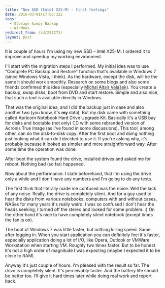 ```yaml
---
title: "New SSD (Intel X25-M) - first feelings"
date: 2010-03-01T17:05:32Z
tags:
  - Storage &amp; Backup
  - Windows
redirect_from: /id/231271/
layout: post
---
```

It is couple of hours I'm using my new SSD – Intel X25-M. I ordered it to improve and speedup my working environment.

I'll start with the migration steps I performed. My initial idea was to use "Complete PC Backup and Restore" function that's available in Windows 7 (since Windows Vista, I think). As the hardware, except the disk, will be the same it should work smoothly. Research on some blogs and also some friends confirmed this idea (especially  [Michal Altair Valášek][1]). You create a backup, swap disks, boot from DVD and start restore. Simple and also nice, that such a tool is available directly in Windows.

That was the original idea, and I did the backup just in case and also another two (you know, it's **my** data). But my disk came with something called Apricorn Notebook Hard Drive Upgrade Kit. Basically it's a USB bay for disks and bootable (not only) CD with some rebranded version of Acronis True Image (as I've found in some discussions). This tool, among other, can do the disk-to-disk copy.  After the first boot and doing nothing just looking what it can do I decided to use it. If you're asking why, it's probably because it looked as simpler and more straightforward way. After some time the operation was done.

After boot the system found the drive, installed drives and asked me for reboot. Nothing bad (so far) happened.

Now about the performance. I state beforehand, that I'm using the drive only a while and I don't have any numbers and I'm going to do any tests.

The first think that literally made me confused was the noise. Well the lack of any noise. Really, the drive is completely silent. And for a guy used to hear the disks from various notebooks, computers with and without cases, NASes for many years it's really weird. I was so confused I don't hear the heads seeking, I turned off the stereo and looked for some problem. :) On the other hand it's nice to have completely silent notebook (except times the fan is on).

The boot of Windows 7 was little faster, but nothing killing speed. Same after logging in. When you start application you can definitely feel it's faster, especially application doing a lot of I/O, like Opera, Outlook or VMWare Workstation when starting VM. Roughly two times faster. But to be honest it's not a high order of magnitude I was expecting (maybe I expected it to be close to RAM).

Anyway it's just couple of hours. I'm pleased with the result so far. The drive is completely silent. It's perceivably faster. And the battery life should be better too. I'll give it hard times later while doing real work and report back.

[1]:  http://www.aspnet.cz/Authors/1-michal-altair-valasek.aspx